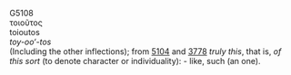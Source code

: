 <body>
  <p>G5108<br>  τοιοῦτος  <br> toioutos  <br><i>toy-oo‘-tos </i><br>(Including the other inflections); from <a href="g5104.htm">5104</a> and <a href="g3778.htm">3778</a>  <i>truly</i> <i>this</i>, that is, <i>of</i> <i>this</i> <i>sort</i> (to denote character or individuality): - like, such (an one).<br></p>
 </body>